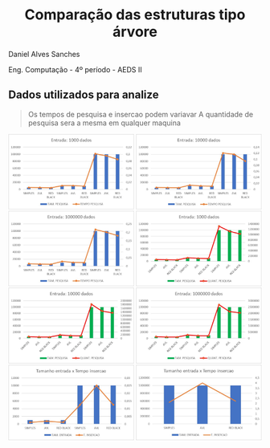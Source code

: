 <h1 align="center"> Comparação das estruturas tipo árvore</h1>

Daniel Alves Sanches

Eng. Computação - 4º período - AEDS II

## Dados utilizados para analize

> Os tempos de pesquisa e insercao podem variavar
> A quantidade de pesquisa sera a mesma em qualquer maquina

<p align="center">
    <img src="src/img/1.jpeg" alt="teste" width="250"></img>
    <img src="src/img/2.jpeg" alt="teste" width="250"></img>
    <img src="src/img/3.jpeg" alt="teste" width="250"></img>
    <img src="src/img/4.jpeg" alt="teste" width="250"></img>
    <img src="src/img/5.jpeg" alt="teste" width="250"></img>
    <img src="src/img/6.jpeg" alt="teste" width="250"></img>
    <img src="src/img/7.jpeg" alt="teste" width="250"></img>
    <img src="src/img/8.jpeg" alt="teste" width="250"></img>
</p>